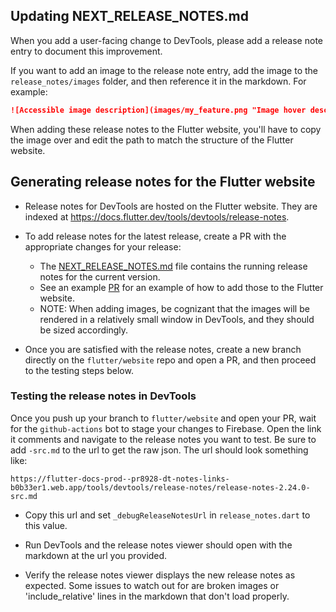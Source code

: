 ## Updating NEXT_RELEASE_NOTES.md

When you add a user-facing change to DevTools,
please add a release note entry to document this improvement.

If you want to add an image to the release note entry,
add the image to the `release_notes/images` folder,
and then reference it in the markdown. For example:

```markdown
![Accessible image description](images/my_feature.png "Image hover description")
```

When adding these release notes to the Flutter website,
you'll have to copy the image over and edit the path
to match the structure of the Flutter website.

## Generating release notes for the Flutter website

- Release notes for DevTools are hosted on the Flutter website.
  They are indexed at https://docs.flutter.dev/tools/devtools/release-notes.
- To add release notes for the latest release,
  create a PR with the appropriate changes for your release:

  - The [NEXT_RELEASE_NOTES.md](NEXT_RELEASE_NOTES.md) file contains
    the running release notes for the current version.
  - See an example [PR](https://github.com/flutter/website/pull/6791) for
    an example of how to add those to the Flutter website.
  - NOTE: When adding images, be cognizant that the images will be
    rendered in a relatively small window in DevTools,
    and they should be sized accordingly.

- Once you are satisfied with the release notes,
  create a new branch directly on the `flutter/website` repo and open a PR,
  and then proceed to the testing steps below.

### Testing the release notes in DevTools

Once you push up your branch to `flutter/website` and open your PR,
wait for the `github-actions` bot to stage your changes to Firebase.
Open the link it comments and navigate to the release notes you want to test.
Be sure to add `-src.md` to the url to get the raw json.
The url should look something like:

```
https://flutter-docs-prod--pr8928-dt-notes-links-b0b33er1.web.app/tools/devtools/release-notes/release-notes-2.24.0-src.md
```

- Copy this url and set `_debugReleaseNotesUrl` in
  `release_notes.dart` to this value.

- Run DevTools and the release notes viewer should open
  with the markdown at the url you provided.

- Verify the release notes viewer displays the new release notes as expected.
  Some issues to watch out for are broken images or 'include_relative' lines in
  the markdown that don't load properly.
